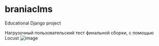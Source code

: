 # braniaclms
Educational Django project


Нагрузочный пользовательский тест финальной сборки, с помощью Locust
![image](https://user-images.githubusercontent.com/96382702/206856800-ebde6b7b-ac9e-4574-89ca-2b899fbd9b10.png)
